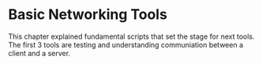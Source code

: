 # Basic Networking Tools
This chapter explained fundamental scripts that set the stage for next tools.  
The first 3 tools are testing and understanding communiation between a client and a server.
